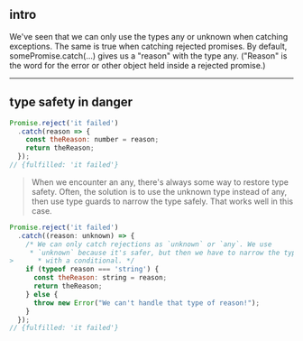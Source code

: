 
## intro

We've seen that we can only use the types any or unknown when catching exceptions. The same is true when catching rejected promises. By default, somePromise.catch(...) gives us a "reason" with the type any. ("Reason" is the word for the error or other object held inside a rejected promise.)

---


## type safety in danger

```js
Promise.reject('it failed')
  .catch(reason => {
    const theReason: number = reason;
    return theReason;
  });
// {fulfilled: 'it failed'}
```

> When we encounter an any, there's always some way to restore type safety. Often, the solution is to use the unknown type instead of any, then use type guards to narrow the type safely. That works well in this case.

```js
Promise.reject('it failed')
  .catch((reason: unknown) => {
    /* We can only catch rejections as `unknown` or `any`. We use
     * `unknown` because it's safer, but then we have to narrow the type
>      * with a conditional. */
    if (typeof reason === 'string') {
      const theReason: string = reason;
      return theReason;
    } else {
      throw new Error("We can't handle that type of reason!");
    }
  });
// {fulfilled: 'it failed'}
```

